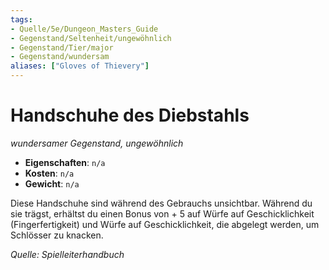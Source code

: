 ```yaml
---
tags:
- Quelle/5e/Dungeon_Masters_Guide
- Gegenstand/Seltenheit/ungewöhnlich
- Gegenstand/Tier/major
- Gegenstand/wundersam
aliases: ["Gloves of Thievery"]
---
```

# Handschuhe des Diebstahls
*wundersamer Gegenstand, ungewöhnlich*  

- **Eigenschaften**: `n/a`
- **Kosten**: `n/a`
- **Gewicht**: `n/a`

Diese Handschuhe sind während des Gebrauchs unsichtbar. Während du sie trägst, erhältst du einen Bonus von + 5 auf Würfe auf Geschicklichkeit (Fingerfertigkeit) und Würfe auf Geschicklichkeit, die abgelegt werden, um Schlösser zu knacken.

*Quelle: Spielleiterhandbuch*